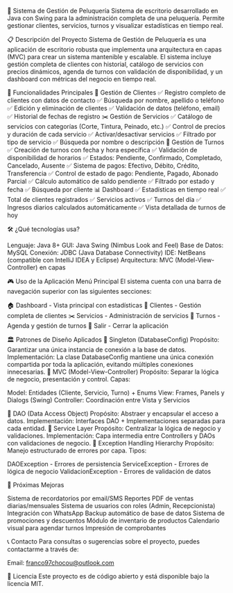💈 Sistema de Gestión de Peluquería
Sistema de escritorio desarrollado en Java con Swing para la administración completa de una peluquería. Permite gestionar clientes, servicios, turnos y visualizar estadísticas en tiempo real.

📋 Descripción del Proyecto
Sistema de Gestión de Peluquería es una aplicación de escritorio robusta que implementa una arquitectura en capas (MVC) para crear un sistema mantenible y escalable. El sistema incluye gestión completa de clientes con historial, catálogo de servicios con precios dinámicos, agenda de turnos con validación de disponibilidad, y un dashboard con métricas del negocio en tiempo real.

🎯 Funcionalidades Principales
👥 Gestión de Clientes
✅ Registro completo de clientes con datos de contacto
✅ Búsqueda por nombre, apellido o teléfono
✅ Edición y eliminación de clientes
✅ Validación de datos (teléfono, email)
✅ Historial de fechas de registro
✂️ Gestión de Servicios
✅ Catálogo de servicios con categorías (Corte, Tintura, Peinado, etc.)
✅ Control de precios y duración de cada servicio
✅ Activar/desactivar servicios
✅ Filtrado por tipo de servicio
✅ Búsqueda por nombre o descripción
📅 Gestión de Turnos
✅ Creación de turnos con fecha y hora específica
✅ Validación de disponibilidad de horarios
✅ Estados: Pendiente, Confirmado, Completado, Cancelado, Ausente
✅ Sistema de pagos: Efectivo, Débito, Crédito, Transferencia
✅ Control de estado de pago: Pendiente, Pagado, Abonado Parcial
✅ Cálculo automático de saldo pendiente
✅ Filtrado por estado y fecha
✅ Búsqueda por cliente
📊 Dashboard
✅ Estadísticas en tiempo real
✅ Total de clientes registrados
✅ Servicios activos
✅ Turnos del día
✅ Ingresos diarios calculados automáticamente
✅ Vista detallada de turnos de hoy

🛠️ ¿Qué tecnologías usa?

Lenguaje: Java 8+
GUI: Java Swing (Nimbus Look and Feel)
Base de Datos: MySQL
Conexión: JDBC (Java Database Connectivity)
IDE: NetBeans (compatible con IntelliJ IDEA y Eclipse)
Arquitectura: MVC (Model-View-Controller) en capas

🎮 Uso de la Aplicación
Menú Principal
El sistema cuenta con una barra de navegación superior con las siguientes secciones:

🏠 Dashboard - Vista principal con estadísticas
👥 Clientes - Gestión completa de clientes
✂️ Servicios - Administración de servicios
📅 Turnos - Agenda y gestión de turnos
🚪 Salir - Cerrar la aplicación

🏛️ Patrones de Diseño Aplicados
🔹 Singleton (DatabaseConfig)
Propósito: Garantizar una única instancia de conexión a la base de datos.
Implementación: La clase DatabaseConfig mantiene una única conexión compartida por toda la aplicación, evitando múltiples conexiones innecesarias.
🔹 MVC (Model-View-Controller)
Propósito: Separar la lógica de negocio, presentación y control.
Capas:

Model: Entidades (Cliente, Servicio, Turno) + Enums
View: Frames, Panels y Dialogs (Swing)
Controller: Coordinación entre Vista y Servicios

🔹 DAO (Data Access Object)
Propósito: Abstraer y encapsular el acceso a datos.
Implementación: Interfaces DAO + Implementaciones separadas para cada entidad.
🔹 Service Layer
Propósito: Centralizar la lógica de negocio y validaciones.
Implementación: Capa intermedia entre Controllers y DAOs con validaciones de negocio.
🔹 Exception Handling Hierarchy
Propósito: Manejo estructurado de errores por capa.
Tipos:

DAOException - Errores de persistencia
ServiceException - Errores de lógica de negocio
ValidacionException - Errores de validación de datos

🚀 Próximas Mejoras

 Sistema de recordatorios por email/SMS
 Reportes PDF de ventas diarias/mensuales
 Sistema de usuarios con roles (Admin, Recepcionista)
 Integración con WhatsApp 
 Backup automático de base de datos
 Sistema de promociones y descuentos
 Módulo de inventario de productos
 Calendario visual para agendar turnos
 Impresión de comprobantes

 📞 Contacto
Para consultas o sugerencias sobre el proyecto, puedes contactarme a través de:

Email: franco97chocou@outlook.com

📄 Licencia
Este proyecto es de código abierto y está disponible bajo la licencia MIT.
